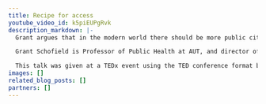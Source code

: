 ```yaml
---
title: Recipe for access
youtube_video_id: k5piEUPgRvk
description_markdown: |-
  Grant argues that in the modern world there should be more public citizens involved in shaping public health.

  Grant Schofield is Professor of Public Health at AUT, and director of the University’s Human Potential Centre. Grant’s career has focused on preventing the diseases of modern times, and seeing what it takes to help people live a long, healthy and happy life. He lives and breathes the motto “be the best you can be”, and sees this as a game-changer for the health system – capable of transforming the current deficit (sickness) model, to one in which we aspire to be well. Grant is well known for thinking outside the box and challenging convention wisdom in nutrition and weight loss, as well as physical activity and exercise. He is best known for his work in three areas: abandoning rules and embracing risky play in his free range kids work; leading public discussion in flipping the food pyramid, by challenging the low fat nutrition dogma with low carb high fat diets; and developing national accounts of well-being through his Sovereign Well-being Index research.

  This talk was given at a TEDx event using the TED conference format but independently organized by a local community. Learn more at http://ted.com/tedx
images: []
related_blog_posts: []
partners: []
---
```

